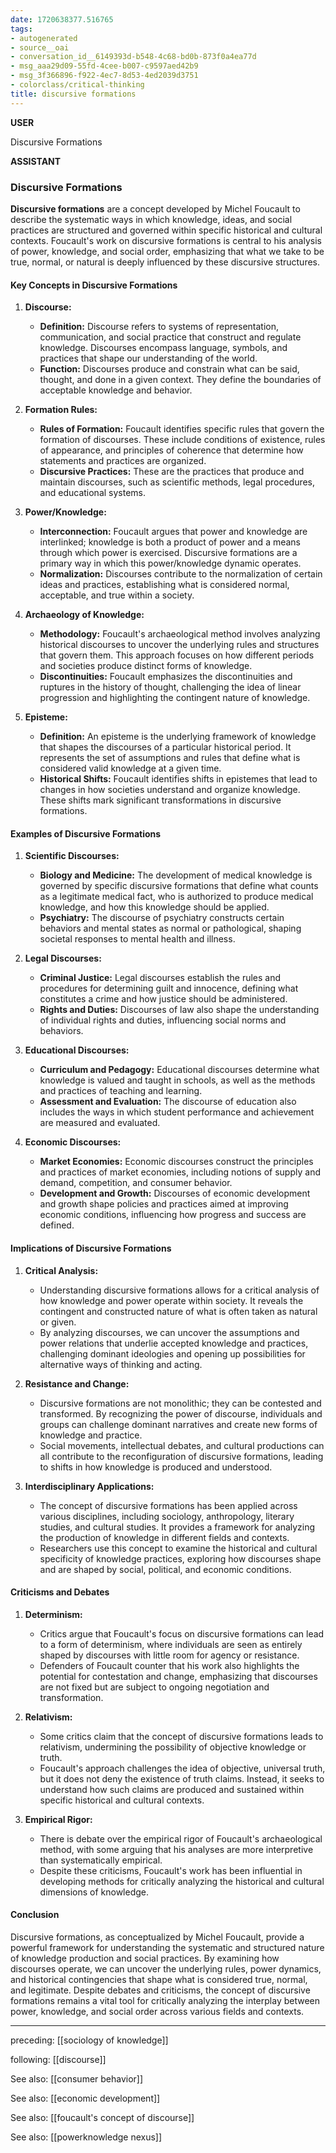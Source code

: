 ```yaml
---
date: 1720638377.516765
tags:
- autogenerated
- source__oai
- conversation_id__6149393d-b548-4c68-bd0b-873f0a4ea77d
- msg_aaa29d09-55fd-4cee-b007-c9597aed42b9
- msg_3f366896-f922-4ec7-8d53-4ed2039d3751
- colorclass/critical-thinking
title: discursive formations
---
```


**USER**

Discursive Formations


**ASSISTANT**

### Discursive Formations

**Discursive formations** are a concept developed by Michel Foucault to describe the systematic ways in which knowledge, ideas, and social practices are structured and governed within specific historical and cultural contexts. Foucault's work on discursive formations is central to his analysis of power, knowledge, and social order, emphasizing that what we take to be true, normal, or natural is deeply influenced by these discursive structures.

#### Key Concepts in Discursive Formations

1. **Discourse:**
   - **Definition:** Discourse refers to systems of representation, communication, and social practice that construct and regulate knowledge. Discourses encompass language, symbols, and practices that shape our understanding of the world.
   - **Function:** Discourses produce and constrain what can be said, thought, and done in a given context. They define the boundaries of acceptable knowledge and behavior.

2. **Formation Rules:**
   - **Rules of Formation:** Foucault identifies specific rules that govern the formation of discourses. These include conditions of existence, rules of appearance, and principles of coherence that determine how statements and practices are organized.
   - **Discursive Practices:** These are the practices that produce and maintain discourses, such as scientific methods, legal procedures, and educational systems.

3. **Power/Knowledge:**
   - **Interconnection:** Foucault argues that power and knowledge are interlinked; knowledge is both a product of power and a means through which power is exercised. Discursive formations are a primary way in which this power/knowledge dynamic operates.
   - **Normalization:** Discourses contribute to the normalization of certain ideas and practices, establishing what is considered normal, acceptable, and true within a society.

4. **Archaeology of Knowledge:**
   - **Methodology:** Foucault's archaeological method involves analyzing historical discourses to uncover the underlying rules and structures that govern them. This approach focuses on how different periods and societies produce distinct forms of knowledge.
   - **Discontinuities:** Foucault emphasizes the discontinuities and ruptures in the history of thought, challenging the idea of linear progression and highlighting the contingent nature of knowledge.

5. **Episteme:**
   - **Definition:** An episteme is the underlying framework of knowledge that shapes the discourses of a particular historical period. It represents the set of assumptions and rules that define what is considered valid knowledge at a given time.
   - **Historical Shifts:** Foucault identifies shifts in epistemes that lead to changes in how societies understand and organize knowledge. These shifts mark significant transformations in discursive formations.

#### Examples of Discursive Formations

1. **Scientific Discourses:**
   - **Biology and Medicine:** The development of medical knowledge is governed by specific discursive formations that define what counts as a legitimate medical fact, who is authorized to produce medical knowledge, and how this knowledge should be applied.
   - **Psychiatry:** The discourse of psychiatry constructs certain behaviors and mental states as normal or pathological, shaping societal responses to mental health and illness.

2. **Legal Discourses:**
   - **Criminal Justice:** Legal discourses establish the rules and procedures for determining guilt and innocence, defining what constitutes a crime and how justice should be administered.
   - **Rights and Duties:** Discourses of law also shape the understanding of individual rights and duties, influencing social norms and behaviors.

3. **Educational Discourses:**
   - **Curriculum and Pedagogy:** Educational discourses determine what knowledge is valued and taught in schools, as well as the methods and practices of teaching and learning.
   - **Assessment and Evaluation:** The discourse of education also includes the ways in which student performance and achievement are measured and evaluated.

4. **Economic Discourses:**
   - **Market Economies:** Economic discourses construct the principles and practices of market economies, including notions of supply and demand, competition, and consumer behavior.
   - **Development and Growth:** Discourses of economic development and growth shape policies and practices aimed at improving economic conditions, influencing how progress and success are defined.

#### Implications of Discursive Formations

1. **Critical Analysis:**
   - Understanding discursive formations allows for a critical analysis of how knowledge and power operate within society. It reveals the contingent and constructed nature of what is often taken as natural or given.
   - By analyzing discourses, we can uncover the assumptions and power relations that underlie accepted knowledge and practices, challenging dominant ideologies and opening up possibilities for alternative ways of thinking and acting.

2. **Resistance and Change:**
   - Discursive formations are not monolithic; they can be contested and transformed. By recognizing the power of discourse, individuals and groups can challenge dominant narratives and create new forms of knowledge and practice.
   - Social movements, intellectual debates, and cultural productions can all contribute to the reconfiguration of discursive formations, leading to shifts in how knowledge is produced and understood.

3. **Interdisciplinary Applications:**
   - The concept of discursive formations has been applied across various disciplines, including sociology, anthropology, literary studies, and cultural studies. It provides a framework for analyzing the production of knowledge in different fields and contexts.
   - Researchers use this concept to examine the historical and cultural specificity of knowledge practices, exploring how discourses shape and are shaped by social, political, and economic conditions.

#### Criticisms and Debates

1. **Determinism:**
   - Critics argue that Foucault's focus on discursive formations can lead to a form of determinism, where individuals are seen as entirely shaped by discourses with little room for agency or resistance.
   - Defenders of Foucault counter that his work also highlights the potential for contestation and change, emphasizing that discourses are not fixed but are subject to ongoing negotiation and transformation.

2. **Relativism:**
   - Some critics claim that the concept of discursive formations leads to relativism, undermining the possibility of objective knowledge or truth.
   - Foucault's approach challenges the idea of objective, universal truth, but it does not deny the existence of truth claims. Instead, it seeks to understand how such claims are produced and sustained within specific historical and cultural contexts.

3. **Empirical Rigor:**
   - There is debate over the empirical rigor of Foucault's archaeological method, with some arguing that his analyses are more interpretive than systematically empirical.
   - Despite these criticisms, Foucault's work has been influential in developing methods for critically analyzing the historical and cultural dimensions of knowledge.

#### Conclusion

Discursive formations, as conceptualized by Michel Foucault, provide a powerful framework for understanding the systematic and structured nature of knowledge production and social practices. By examining how discourses operate, we can uncover the underlying rules, power dynamics, and historical contingencies that shape what is considered true, normal, and legitimate. Despite debates and criticisms, the concept of discursive formations remains a vital tool for critically analyzing the interplay between power, knowledge, and social order across various fields and contexts.


---

preceding: [[sociology of knowledge]]  


following: [[discourse]]

See also: [[consumer behavior]]


See also: [[economic development]]


See also: [[foucault's concept of discourse]]


See also: [[powerknowledge nexus]]